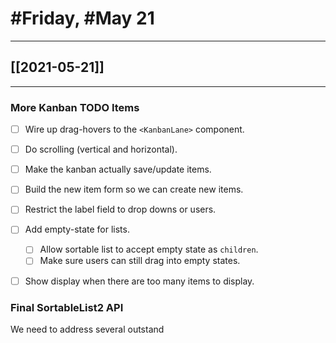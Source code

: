 # #Friday, #May 21
---

## [[2021-05-21]]

---

### More Kanban TODO Items

- [ ] Wire up drag-hovers to the `<KanbanLane>` component.
- [ ] Do scrolling (vertical and horizontal).
- [ ] Make the kanban actually save/update items.
- [ ] Build the new item form so we can create new items.
- [ ] Restrict the label field to drop downs or users.
- [ ] Add empty-state for lists.
	- [ ] Allow sortable list to accept empty state as `children`.
	- [ ] Make sure users can still drag into empty states.
- [ ] Show display when there are too many items to display.


### Final SortableList2 API

We need to address several outstand








